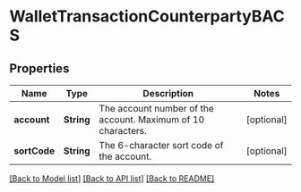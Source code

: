 # WalletTransactionCounterpartyBACS

## Properties
Name | Type | Description | Notes
------------ | ------------- | ------------- | -------------
**account** | **String** | The account number of the account. Maximum of 10 characters. | [optional] 
**sortCode** | **String** | The 6-character sort code of the account. | [optional] 

[[Back to Model list]](../README.md#documentation-for-models) [[Back to API list]](../README.md#documentation-for-api-endpoints) [[Back to README]](../README.md)


